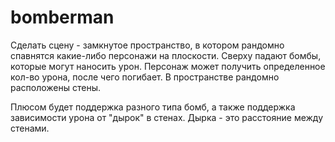# bomberman
Сделать сцену - замкнутое пространство, в котором рандомно спавнятся какие-либо персонажи на плоскости. Сверху падают бомбы, которые могут наносить урон. Персонаж может получить определенное кол-во урона, после чего погибает. 
В пространстве рандомно расположены стены.


Плюсом будет поддержка разного типа бомб, а также поддержка зависимости урона от "дырок" в стенах. Дырка - это расстояние между стенами.
